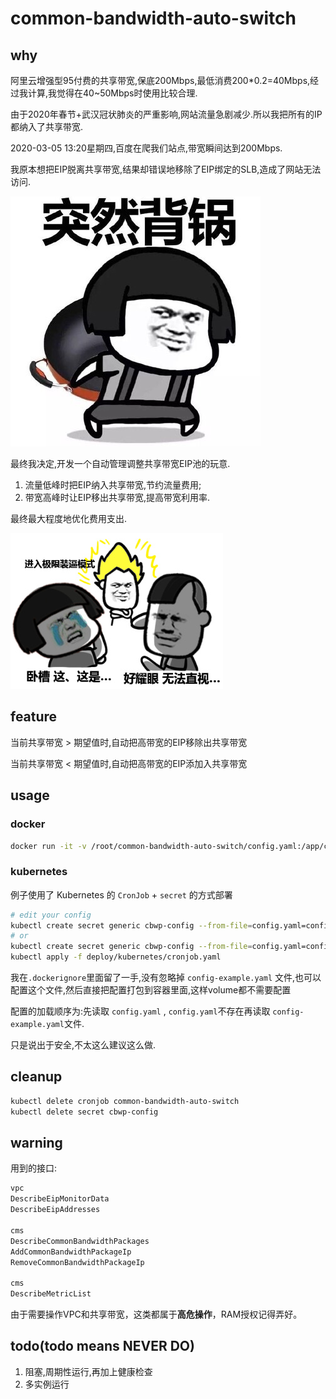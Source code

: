 # common-bandwidth-auto-switch

## why

阿里云增强型95付费的共享带宽,保底200Mbps,最低消费200*0.2=40Mbps,经过我计算,我觉得在40~50Mbps时使用比较合理.

由于2020年春节+武汉冠状肺炎的严重影响,网站流量急剧减少.所以我把所有的IP都纳入了共享带宽.

2020-03-05 13:20星期四,百度在爬我们站点,带宽瞬间达到200Mbps.

我原本想把EIP脱离共享带宽,结果却错误地移除了EIP绑定的SLB,造成了网站无法访问.

![](/img/guo.jpg)

最终我决定,开发一个自动管理调整共享带宽EIP池的玩意.

1. 流量低峰时把EIP纳入共享带宽,节约流量费用;
1. 带宽高峰时让EIP移出共享带宽,提高带宽利用率.

最终最大程度地优化费用支出.

![](/img/b.jpg)

## feature

当前共享带宽 > 期望值时,自动把高带宽的EIP移除出共享带宽

当前共享带宽 < 期望值时,自动把高带宽的EIP添加入共享带宽

## usage

### docker

```bash
docker run -it -v /root/common-bandwidth-auto-switch/config.yaml:/app/config.yaml zeusro/common-bandwidth-auto-switch:latest
```

### kubernetes
例子使用了 Kubernetes 的 `CronJob` + `secret` 的方式部署

```bash
# edit your config
kubectl create secret generic cbwp-config --from-file=config.yaml=config-example.yaml
# or
kubectl create secret generic cbwp-config --from-file=config.yaml=config.yaml
kubectl apply -f deploy/kubernetes/cronjob.yaml
```

我在`.dockerignore`里面留了一手,没有忽略掉 `config-example.yaml` 文件,也可以配置这个文件,然后直接把配置打包到容器里面,这样volume都不需要配置

配置的加载顺序为:先读取 `config.yaml` , `config.yaml`不存在再读取 `config-example.yaml`文件.

只是说出于安全,不太这么建议这么做.

## cleanup

```bash
kubectl delete cronjob common-bandwidth-auto-switch
kubectl delete secret cbwp-config
```

## warning

用到的接口:

```bash
vpc
DescribeEipMonitorData
DescribeEipAddresses

cms
DescribeCommonBandwidthPackages
AddCommonBandwidthPackageIp
RemoveCommonBandwidthPackageIp

cms
DescribeMetricList
```

由于需要操作VPC和共享带宽，这类都属于**高危操作**，RAM授权记得弄好。

## todo(todo means NEVER DO)

1. 阻塞,周期性运行,再加上健康检查
1. 多实例运行